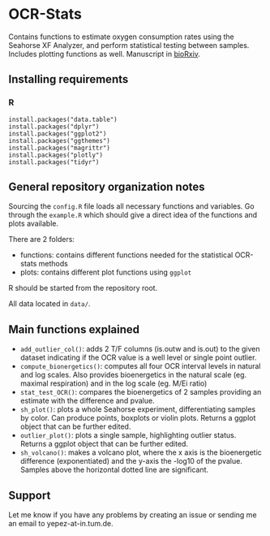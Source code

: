 # OCR-Stats

Contains functions to estimate oxygen consumption rates using the Seahorse XF Analyzer, and perform statistical testing between samples. 
Includes plotting functions as well.
Manuscript in [bioRxiv](https://www.biorxiv.org/content/early/2018/03/08/231522).

## Installing requirements
### R

```{r}
install.packages("data.table")
install.packages("dplyr")
install.packages("ggplot2")
install.packages("ggthemes")
install.packages("magrittr")
install.packages("plotly")
install.packages("tidyr")
```

## General repository organization notes

Sourcing the `config.R` file loads all necessary functions and variables.
Go through the `example.R` which should give a direct idea of the functions and plots available.

There are 2 folders:

- functions: contains different functions needed for the statistical OCR-stats methods
- plots: contains different plot functions using `ggplot`

R should be started from the repository root.

All data located in `data/`.

## Main functions explained

- `add_outlier_col()`: adds 2 T/F columns (is.outw and is.out) to the given dataset indicating if the OCR value is a well level or single point outlier.
- `compute_bionergetics()`: computes all four OCR interval levels in natural and log scales. Also provides bioenergetics in the natural scale (eg. maximal respiration) and in the log scale (eg. M/Ei ratio)
- `stat_test_OCR()`: compares the bioenergetics of 2 samples providing an estimate with the difference and pvalue.
- `sh_plot()`: plots a whole Seahorse experiment, differentiating samples by color. Can produce points, boxplots or violin plots. Returns a ggplot object that can be further edited.
- `outlier_plot()`: plots a single sample, highlighting outlier status. Returns a ggplot object that can be further edited.
- `sh_volcano()`: makes a volcano plot, where the x axis is the bioenergetic difference (exponentiated) and the y-axis the -log10 of the pvalue. Samples above the horizontal dotted line are significant.


## Support

Let me know if you have any problems by creating an issue or sending me an email to yepez-at-in.tum.de.
